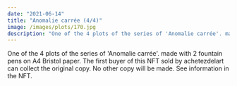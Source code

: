 ```yaml
---
date: "2021-06-14"
title: "Anomalie carrée (4/4)"
image: /images/plots/170.jpg
description: "One of the 4 plots of the series of 'Anomalie carrée'. made with 2 fountain pens on A4 Bristol paper. The first buyer of this NFT sold by achetezdelart can collect the original copy. No other copy will be made. See information in the NFT."
---
```


<nft-card contractAddress="0x495f947276749ce646f68ac8c248420045cb7b5e" tokenId="47428341271170390733253974222101382154768714392453356712130950049108347322369"> </nft-card> <script src="https://unpkg.com/embeddable-nfts/dist/nft-card.min.js"></script>

One of the 4 plots of the series of 'Anomalie carrée'. made with 2 fountain pens on A4 Bristol paper. The first buyer of this NFT sold by achetezdelart can collect the original copy. No other copy will be made. See information in the NFT.
